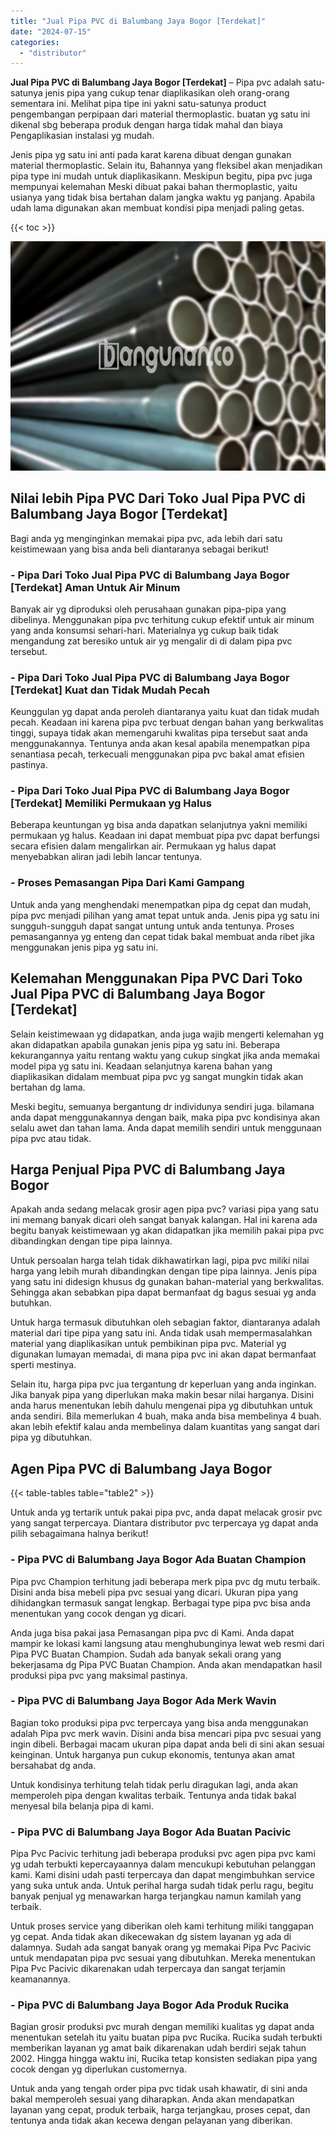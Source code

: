 ```yaml
---
title: "Jual Pipa PVC di Balumbang Jaya Bogor [Terdekat]"
date: "2024-07-15"
categories: 
  - "distributor"
---
```


**Jual Pipa PVC di Balumbang Jaya Bogor \[Terdekat\]** – Pipa pvc adalah satu-satunya jenis pipa yang cukup tenar diaplikasikan oleh orang-orang sementara ini. Melihat pipa tipe ini yakni satu-satunya product pengembangan perpipaan dari material thermoplastic. buatan yg satu ini dikenal sbg beberapa produk dengan harga tidak mahal dan biaya Pengaplikasian instalasi yg mudah.

Jenis pipa yg satu ini anti pada karat karena dibuat dengan gunakan material thermoplastic. Selain itu, Bahannya yang fleksibel akan menjadikan pipa type ini mudah untuk diaplikasikann. Meskipun begitu, pipa pvc juga mempunyai kelemahan Meski dibuat pakai bahan thermoplastic, yaitu usianya yang tidak bisa bertahan dalam jangka waktu yg panjang. Apabila udah lama digunakan akan membuat kondisi pipa menjadi paling getas.

{{< toc >}}

![Jual Pipa PVC di Balumbang Jaya Bogor [Terdekat]](/images/jaul-pipa-pvc-37.png)

## Nilai lebih Pipa PVC Dari Toko Jual Pipa PVC di Balumbang Jaya Bogor \[Terdekat\]

Bagi anda yg menginginkan memakai pipa pvc, ada lebih dari satu keistimewaan yang bisa anda beli diantaranya sebagai berikut!

### \- Pipa Dari Toko Jual Pipa PVC di Balumbang Jaya Bogor \[Terdekat\] Aman Untuk Air Minum

Banyak air yg diproduksi oleh perusahaan gunakan pipa-pipa yang dibelinya. Menggunakan pipa pvc terhitung cukup efektif untuk air minum yang anda konsumsi sehari-hari. Materialnya yg cukup baik tidak mengandung zat beresiko untuk air yg mengalir di di dalam pipa pvc tersebut.

### \- Pipa Dari Toko Jual Pipa PVC di Balumbang Jaya Bogor \[Terdekat\] Kuat dan Tidak Mudah Pecah

Keunggulan yg dapat anda peroleh diantaranya yaitu kuat dan tidak mudah pecah. Keadaan ini karena pipa pvc terbuat dengan bahan yang berkwalitas tinggi, supaya tidak akan memengaruhi kwalitas pipa tersebut saat anda menggunakannya. Tentunya anda akan kesal apabila menempatkan pipa senantiasa pecah, terkecuali menggunakan pipa pvc bakal amat efisien pastinya.

### \- Pipa Dari Toko Jual Pipa PVC di Balumbang Jaya Bogor \[Terdekat\] Memiliki Permukaan yg Halus

Beberapa keuntungan yg bisa anda dapatkan selanjutnya yakni memiliki permukaan yg halus. Keadaan ini dapat membuat pipa pvc dapat berfungsi secara efisien dalam mengalirkan air. Permukaan yg halus dapat menyebabkan aliran jadi lebih lancar tentunya.

### \- Proses Pemasangan Pipa Dari Kami Gampang

Untuk anda yang menghendaki menempatkan pipa dg cepat dan mudah, pipa pvc menjadi pilihan yang amat tepat untuk anda. Jenis pipa yg satu ini sungguh-sungguh dapat sangat untung untuk anda tentunya. Proses pemasangannya yg enteng dan cepat tidak bakal membuat anda ribet jika menggunakan jenis pipa yg satu ini.

## Kelemahan Menggunakan Pipa PVC Dari Toko Jual Pipa PVC di Balumbang Jaya Bogor \[Terdekat\]

Selain keistimewaan yg didapatkan, anda juga wajib mengerti kelemahan yg akan didapatkan apabila gunakan jenis pipa yg satu ini. Beberapa kekurangannya yaitu rentang waktu yang cukup singkat jika anda memakai model pipa yg satu ini. Keadaan selanjutnya karena bahan yang diaplikasikan didalam membuat pipa pvc yg sangat mungkin tidak akan bertahan dg lama.

Meski begitu, semuanya bergantung dr individunya sendiri juga. bilamana anda dapat menggunakannya dengan baik, maka pipa pvc kondisinya akan selalu awet dan tahan lama. Anda dapat memilih sendiri untuk menggunaan pipa pvc atau tidak.

## Harga Penjual Pipa PVC di Balumbang Jaya Bogor

Apakah anda sedang melacak grosir agen pipa pvc? variasi pipa yang satu ini memang banyak dicari oleh sangat banyak kalangan. Hal ini karena ada begitu banyak keistimewaan yg akan didapatkan jika memilih pakai pipa pvc dibandingkan dengan tipe pipa lainnya.

Untuk persoalan harga telah tidak dikhawatirkan lagi, pipa pvc miliki nilai harga yang lebih murah dibandingkan dengan tipe pipa lainnya. Jenis pipa yang satu ini didesign khusus dg gunakan bahan-material yang berkwalitas. Sehingga akan sebabkan pipa dapat bermanfaat dg bagus sesuai yg anda butuhkan.

Untuk harga termasuk dibutuhkan oleh sebagian faktor, diantaranya adalah material dari tipe pipa yang satu ini. Anda tidak usah mempermasalahkan material yang diaplikasikan untuk pembikinan pipa pvc. Material yg digunakan lumayan memadai, di mana pipa pvc ini akan dapat bermanfaat sperti mestinya.

Selain itu, harga pipa pvc jua tergantung dr keperluan yang anda inginkan. Jika banyak pipa yang diperlukan maka makin besar nilai harganya. Disini anda harus menentukan lebih dahulu mengenai pipa yg dibutuhkan untuk anda sendiri. Bila memerlukan 4 buah, maka anda bisa membelinya 4 buah. akan lebih efektif kalau anda membelinya dalam kuantitas yang sangat dari pipa yg dibutuhkan.

## Agen Pipa PVC di Balumbang Jaya Bogor

{{< table-tables table="table2" >}}

Untuk anda yg tertarik untuk pakai pipa pvc, anda dapat melacak grosir pvc yang sangat terpercaya. Diantara distributor pvc terpercaya yg dapat anda pilih sebagaimana halnya berikut!

### \- Pipa PVC di Balumbang Jaya Bogor Ada Buatan Champion

Pipa pvc Champion terhitung jadi beberapa merk pipa pvc dg mutu terbaik. Disini anda bisa mebeli pipa pvc sesuai yang dicari. Ukuran pipa yang dihidangkan termasuk sangat lengkap. Berbagai type pipa pvc bisa anda menentukan yang cocok dengan yg dicari.

Anda juga bisa pakai jasa Pemasangan pipa pvc di Kami. Anda dapat mampir ke lokasi kami langsung atau menghubunginya lewat web resmi dari Pipa PVC Buatan Champion. Sudah ada banyak sekali orang yang bekerjasama dg Pipa PVC Buatan Champion. Anda akan mendapatkan hasil produksi pipa pvc yang maksimal pastinya.

### \- Pipa PVC di Balumbang Jaya Bogor Ada Merk Wavin

Bagian toko produksi pipa pvc terpercaya yang bisa anda menggunakan adalah Pipa pvc merk wavin. Disini anda bisa mencari pipa pvc sesuai yang ingin dibeli. Berbagai macam ukuran pipa dapat anda beli di sini akan sesuai keinginan. Untuk harganya pun cukup ekonomis, tentunya akan amat bersahabat dg anda.

Untuk kondisinya terhitung telah tidak perlu diragukan lagi, anda akan memperoleh pipa dengan kwalitas terbaik. Tentunya anda tidak bakal menyesal bila belanja pipa di kami.

### \- Pipa PVC di Balumbang Jaya Bogor Ada Buatan Pacivic

Pipa Pvc Pacivic terhitung jadi beberapa produksi pvc agen pipa pvc kami yg udah terbukti kepercayaannya dalam mencukupi kebutuhan pelanggan kami. Kami disini udah pasti terpercaya dan dapat mengimbuhkan service yang suka untuk anda. Untuk perihal harga sudah tidak perlu ragu, begitu banyak penjual yg menawarkan harga terjangkau namun kamilah yang terbaik.

Untuk proses service yang diberikan oleh kami terhitung miliki tanggapan yg cepat. Anda tidak akan dikecewakan dg sistem layanan yg ada di dalamnya. Sudah ada sangat banyak orang yg memakai Pipa Pvc Pacivic untuk mendapatan pipa pvc sesuai yang dibutuhkan. Mereka menentukan Pipa Pvc Pacivic dikarenakan udah terpercaya dan sangat terjamin keamanannya.

### \- Pipa PVC di Balumbang Jaya Bogor Ada Produk Rucika

Bagian grosir produksi pvc murah dengan memiliki kualitas yg dapat anda menentukan setelah itu yaitu buatan pipa pvc Rucika. Rucika sudah terbukti memberikan layanan yg amat baik dikarenakan udah berdiri sejak tahun 2002. Hingga hingga waktu ini, Rucika tetap konsisten sediakan pipa yang cocok dengan yg diperlukan customernya.

Untuk anda yang tengah order pipa pvc tidak usah khawatir, di sini anda bakal memperoleh sesuai yang diharapkan. Anda akan mendapatkan layanan yang cepat, produk terbaik, harga terjangkau, proses cepat, dan tentunya anda tidak akan kecewa dengan pelayanan yang diberikan.
